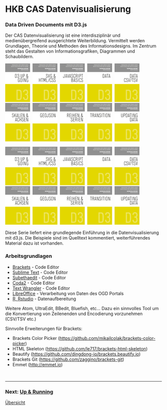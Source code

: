 # HKB CAS Datenvisualisierung
### Data Driven Documents mit D3.js
Der CAS Datenvisualisierung ist eine interdisziplinär und medienübergreifend ausgerichtete Weiterbildung. Vermittelt werden Grundlagen, Theorie und Methoden des Informationsdesigns. Im Zentrum steht das Gestalten von Informationsgrafiken, Diagrammen und Schaubildern.

<a href="_L0/README.md"><img src="css/assets/D3_L0.1.png" width="80"></a>&nbsp;
<a href="basics.md"><img src="css/assets/D3_L1.1.png" width="80"></a>&nbsp;
<a href="basics.md"><img src="css/assets/D3_L2.1.png" width="80"></a>&nbsp;
<a href="basics.md"><img src="css/assets/D3_L3.1.png" width="80"></a>&nbsp;
<a href="basics.md"><img src="css/assets/D3_L4.1.png" width="80"></a>&nbsp;
<a href="basics.md"><img src="css/assets/D3_L5.1.png" width="80"></a>&nbsp;
<a href="basics.md"><img src="css/assets/D3_L6.1.png" width="80"></a>&nbsp;
<a href="basics.md"><img src="css/assets/D3_L7.1.png" width="80"></a>&nbsp;
<a href="basics.md"><img src="css/assets/D3_L8.1.png" width="80"></a>&nbsp;
<a href="basics.md"><img src="css/assets/D3_L9.1.png" width="80"></a>



<a href="_L0/README.md"><img src="css/assets/D3_L0.1.png" width="80"></a>&nbsp;
<a href="basics.md"><img src="css/assets/D3_L1.1.png" width="80"></a>&nbsp;
<a href="basics.md"><img src="css/assets/D3_L2.1.png" width="80"></a>&nbsp;
<a href="basics.md"><img src="css/assets/D3_L3.1.png" width="80"></a>&nbsp;
<a href="basics.md"><img src="css/assets/D3_L4.1.png" width="80"></a>&nbsp;
<a href="basics.md"><img src="css/assets/D3_L5.1.png" width="80"></a>&nbsp;
<a href="basics.md"><img src="css/assets/D3_L6.1.png" width="80"></a>&nbsp;
<a href="basics.md"><img src="css/assets/D3_L7.1.png" width="80"></a>&nbsp;
<a href="basics.md"><img src="css/assets/D3_L8.1.png" width="80"></a>&nbsp;
<a href="basics.md"><img src="css/assets/D3_L9.1.png" width="80"></a>




Diese Serie liefert eine grundlegende Einführung in die Datenvisualisierung mit d3.js.
Die Beispiele sind im Quelltext kommentiert, weiterführendes Material dazu ist vorhanden.

### Arbeitsgrundlagen
* [Brackets](http://brackets.io) - Code Editor
* [Sublime Text](https://www.sublimetext.com/) - Code Editor
* [Subethaedit](https://www.codingmonkeys.de/subethaedit/) - Code Editor
* [Coda2](https://panic.com/coda/) - Code Editor
* [Text Wrangler](http://www.barebones.com/products/textwrangler/) - Code Editor
* [LibreOffice](https://de.libreoffice.org/) - Verarbeitung von Daten des OGD Portals
* [R, Rstudio](https://www.rstudio.com) - Datenaufbereitung
 
Weitere Atom, UltraEdit, BBedit, Bluefish, etc…
Dazu ein sinnvolles Tool um die Konvertierung von Zeilenenden und Encodierung vorzunehmen (CSV/TSV etc.)

Sinnvolle Erweiterungen für Brackets:
  - Brackets Color Picker (https://github.com/mikailcolak/brackets-color-picker)
  - HTML Skeleton (https://github.com/le717/brackets-html-skeleton)
  - Beautify (https://github.com/dingdong-io/brackets.beautify.io)
  - Brackets Git (https://github.com/zaggino/brackets-git)
  - Emmet (http://emmet.io)




<p>&nbsp;</p>

---


### Next: <a href="_L0/README.md">Up & Running</a>

[Übersicht](#chapters)
